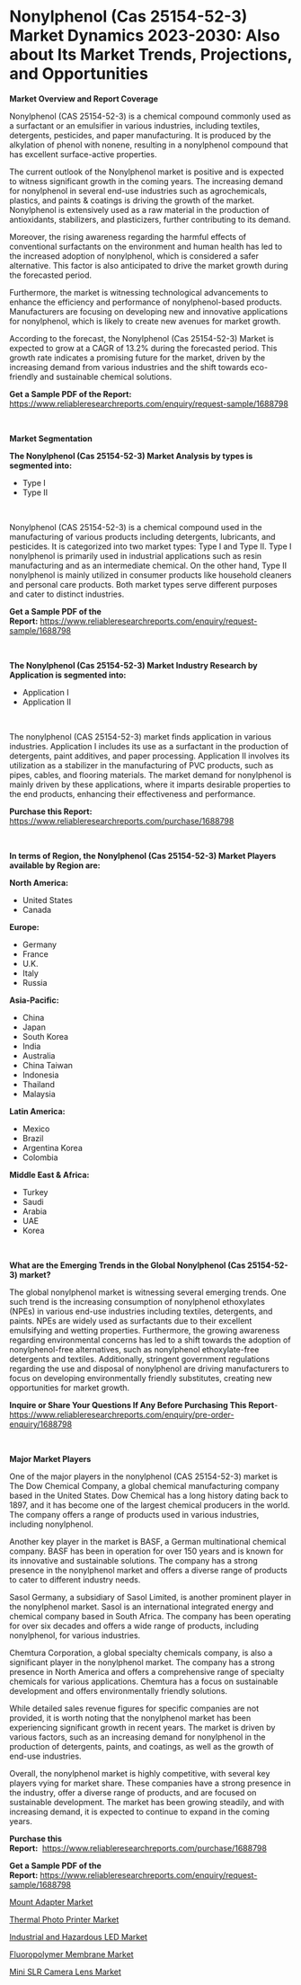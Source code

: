 <p><h1>Nonylphenol (Cas 25154-52-3) Market Dynamics 2023-2030: Also about Its Market Trends, Projections, and Opportunities</h1></p><p><strong>Market Overview and Report Coverage</strong></p>
<p><p>Nonylphenol (CAS 25154-52-3) is a chemical compound commonly used as a surfactant or an emulsifier in various industries, including textiles, detergents, pesticides, and paper manufacturing. It is produced by the alkylation of phenol with nonene, resulting in a nonylphenol compound that has excellent surface-active properties.</p><p>The current outlook of the Nonylphenol market is positive and is expected to witness significant growth in the coming years. The increasing demand for nonylphenol in several end-use industries such as agrochemicals, plastics, and paints & coatings is driving the growth of the market. Nonylphenol is extensively used as a raw material in the production of antioxidants, stabilizers, and plasticizers, further contributing to its demand.</p><p>Moreover, the rising awareness regarding the harmful effects of conventional surfactants on the environment and human health has led to the increased adoption of nonylphenol, which is considered a safer alternative. This factor is also anticipated to drive the market growth during the forecasted period.</p><p>Furthermore, the market is witnessing technological advancements to enhance the efficiency and performance of nonylphenol-based products. Manufacturers are focusing on developing new and innovative applications for nonylphenol, which is likely to create new avenues for market growth.</p><p>According to the forecast, the Nonylphenol (Cas 25154-52-3) Market is expected to grow at a CAGR of 13.2% during the forecasted period. This growth rate indicates a promising future for the market, driven by the increasing demand from various industries and the shift towards eco-friendly and sustainable chemical solutions.</p></p>
<p><strong>Get a Sample PDF of the Report:</strong> <a href="https://www.reliableresearchreports.com/enquiry/request-sample/1688798">https://www.reliableresearchreports.com/enquiry/request-sample/1688798</a></p>
<p>&nbsp;</p>
<p><strong>Market Segmentation</strong></p>
<p><strong>The Nonylphenol (Cas 25154-52-3) Market Analysis by types is segmented into:</strong></p>
<p><ul><li>Type I</li><li>Type II</li></ul></p>
<p>&nbsp;</p>
<p><p>Nonylphenol (CAS 25154-52-3) is a chemical compound used in the manufacturing of various products including detergents, lubricants, and pesticides. It is categorized into two market types: Type I and Type II. Type I nonylphenol is primarily used in industrial applications such as resin manufacturing and as an intermediate chemical. On the other hand, Type II nonylphenol is mainly utilized in consumer products like household cleaners and personal care products. Both market types serve different purposes and cater to distinct industries.</p></p>
<p><strong>Get a Sample PDF of the Report:</strong>&nbsp;<a href="https://www.reliableresearchreports.com/enquiry/request-sample/1688798">https://www.reliableresearchreports.com/enquiry/request-sample/1688798</a></p>
<p>&nbsp;</p>
<p><strong>The Nonylphenol (Cas 25154-52-3) Market Industry Research by Application is segmented into:</strong></p>
<p><ul><li>Application I</li><li>Application II</li></ul></p>
<p>&nbsp;</p>
<p><p>The nonylphenol (CAS 25154-52-3) market finds application in various industries. Application I includes its use as a surfactant in the production of detergents, paint additives, and paper processing. Application II involves its utilization as a stabilizer in the manufacturing of PVC products, such as pipes, cables, and flooring materials. The market demand for nonylphenol is mainly driven by these applications, where it imparts desirable properties to the end products, enhancing their effectiveness and performance.</p></p>
<p><strong>Purchase this Report:</strong>&nbsp; <a href="https://www.reliableresearchreports.com/purchase/1688798">https://www.reliableresearchreports.com/purchase/1688798</a></p>
<p>&nbsp;</p>
<p><strong>In terms of Region, the Nonylphenol (Cas 25154-52-3) Market Players available by Region are:</strong></p>
<p>
    <p> <strong> North America: </strong>
        <ul>
            <li>United States</li>
            <li>Canada</li>
        </ul>
        </p> 
    <p> <strong> Europe: </strong>
        <ul>
            <li>Germany</li>
            <li>France</li>
            <li>U.K.</li>
            <li>Italy</li>
            <li>Russia</li>
        </ul>
        </p> 
    <p> <strong> Asia-Pacific: </strong>
        <ul>
            <li>China</li>
            <li>Japan</li>
            <li>South Korea</li>
            <li>India</li>
            <li>Australia</li>
            <li>China Taiwan</li>
            <li>Indonesia</li>
            <li>Thailand</li>
            <li>Malaysia</li>
        </ul>
        </p> 
    <p> <strong> Latin America: </strong>
        <ul>
            <li>Mexico</li>
            <li>Brazil</li>
            <li>Argentina Korea</li>
            <li>Colombia</li>
        </ul>
        </p> 
    <p> <strong> Middle East & Africa: </strong>
        <ul>
            <li>Turkey</li>
            <li>Saudi</li>
            <li>Arabia</li>
            <li>UAE</li>
            <li>Korea</li>
        </ul>
    </p>
    </p>
<p>&nbsp;</p>
<p><strong>What are the Emerging Trends in the Global Nonylphenol (Cas 25154-52-3) market?</strong></p>
<p><p>The global nonylphenol market is witnessing several emerging trends. One such trend is the increasing consumption of nonylphenol ethoxylates (NPEs) in various end-use industries including textiles, detergents, and paints. NPEs are widely used as surfactants due to their excellent emulsifying and wetting properties. Furthermore, the growing awareness regarding environmental concerns has led to a shift towards the adoption of nonylphenol-free alternatives, such as nonylphenol ethoxylate-free detergents and textiles. Additionally, stringent government regulations regarding the use and disposal of nonylphenol are driving manufacturers to focus on developing environmentally friendly substitutes, creating new opportunities for market growth.</p></p>
<p><strong>Inquire or Share Your Questions If Any Before Purchasing This Report</strong>- <a href="https://www.reliableresearchreports.com/enquiry/pre-order-enquiry/1688798">https://www.reliableresearchreports.com/enquiry/pre-order-enquiry/1688798</a></p>
<p>&nbsp;</p>
<p><strong>Major Market Players</strong></p>
<p><p>One of the major players in the nonylphenol (CAS 25154-52-3) market is The Dow Chemical Company, a global chemical manufacturing company based in the United States. Dow Chemical has a long history dating back to 1897, and it has become one of the largest chemical producers in the world. The company offers a range of products used in various industries, including nonylphenol.</p><p>Another key player in the market is BASF, a German multinational chemical company. BASF has been in operation for over 150 years and is known for its innovative and sustainable solutions. The company has a strong presence in the nonylphenol market and offers a diverse range of products to cater to different industry needs.</p><p>Sasol Germany, a subsidiary of Sasol Limited, is another prominent player in the nonylphenol market. Sasol is an international integrated energy and chemical company based in South Africa. The company has been operating for over six decades and offers a wide range of products, including nonylphenol, for various industries.</p><p>Chemtura Corporation, a global specialty chemicals company, is also a significant player in the nonylphenol market. The company has a strong presence in North America and offers a comprehensive range of specialty chemicals for various applications. Chemtura has a focus on sustainable development and offers environmentally friendly solutions.</p><p>While detailed sales revenue figures for specific companies are not provided, it is worth noting that the nonylphenol market has been experiencing significant growth in recent years. The market is driven by various factors, such as an increasing demand for nonylphenol in the production of detergents, paints, and coatings, as well as the growth of end-use industries.</p><p>Overall, the nonylphenol market is highly competitive, with several key players vying for market share. These companies have a strong presence in the industry, offer a diverse range of products, and are focused on sustainable development. The market has been growing steadily, and with increasing demand, it is expected to continue to expand in the coming years.</p></p>
<p><strong>Purchase this Report:</strong>&nbsp;&nbsp;<a href="https://www.reliableresearchreports.com/purchase/1688798">https://www.reliableresearchreports.com/purchase/1688798</a></p>
<p></p>
<p><strong>Get a Sample PDF of the Report:</strong>&nbsp;<a href="https://www.reliableresearchreports.com/enquiry/request-sample/1688798">https://www.reliableresearchreports.com/enquiry/request-sample/1688798</a></p>
<p><p><a href="https://www.linkedin.com/pulse/mount-adapter-market-size-share-global-analysis/">Mount Adapter Market</a></p><p><a href="https://www.linkedin.com/pulse/thermal-photo-printer-market-challenges-opportunities-6ovde/">Thermal Photo Printer Market</a></p><p><a href="https://medium.com/@v27092023/analyzing-industrial-and-hazardous-led-market-global-industry-perspective-and-forecast-2023-to-ce4a84da5067">Industrial and Hazardous LED Market</a></p><p><a href="https://medium.com/@vidyap2912/fluoropolymer-membrane-market-share-evolution-and-market-growth-trends-2023-2030-025ebaf92f69">Fluoropolymer Membrane Market</a></p><p><a href="https://www.linkedin.com/pulse/mini-slr-camera-lens-market-size-growth-forecast-from-2023-2030-vtzpe/">Mini SLR Camera Lens Market</a></p></p>